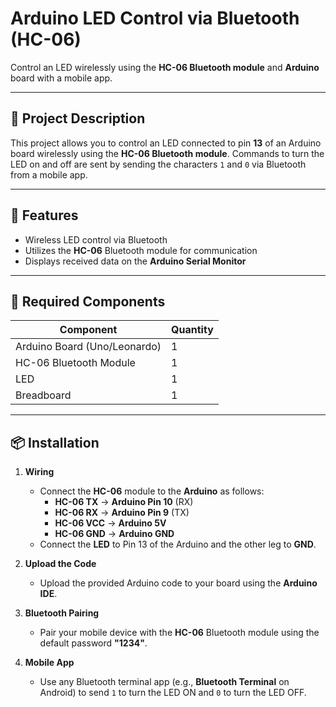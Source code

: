 # **Arduino LED Control via Bluetooth (HC-06)**  

Control an LED wirelessly using the **HC-06 Bluetooth module** and **Arduino** board with a mobile app.  

---

## 📜 **Project Description**  

This project allows you to control an LED connected to pin **13** of an Arduino board wirelessly using the **HC-06 Bluetooth module**. Commands to turn the LED on and off are sent by sending the characters `1` and `0` via Bluetooth from a mobile app.  

---

## 🚀 **Features**  

- Wireless LED control via Bluetooth  
- Utilizes the **HC-06** Bluetooth module for communication  
- Displays received data on the **Arduino Serial Monitor**  

---

## 🔧 **Required Components**  

| **Component**            | **Quantity** |  
|--------------------------|--------------|  
| Arduino Board (Uno/Leonardo) | 1            |  
| HC-06 Bluetooth Module   | 1            |  
| LED                      | 1            |  
| Breadboard               | 1            |  

---

## 📦 **Installation**  

1. **Wiring**  
   - Connect the **HC-06** module to the **Arduino** as follows:  
     - **HC-06 TX** → **Arduino Pin 10** (RX)  
     - **HC-06 RX** → **Arduino Pin 9** (TX)  
     - **HC-06 VCC** → **Arduino 5V**  
     - **HC-06 GND** → **Arduino GND**  
   - Connect the **LED** to Pin 13 of the Arduino and the other leg to **GND**.

2. **Upload the Code**  
   - Upload the provided Arduino code to your board using the **Arduino IDE**.

3. **Bluetooth Pairing**  
   - Pair your mobile device with the **HC-06** Bluetooth module using the default password **"1234"**.

4. **Mobile App**  
   - Use any Bluetooth terminal app (e.g., **Bluetooth Terminal** on Android) to send `1` to turn the LED ON and `0` to turn the LED OFF.
